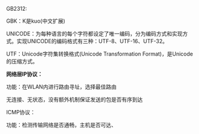 GB2312:

GBK：K是kuo(中文扩展)

UNICODE：为每种语言的每个字符都设定了唯一编码，分为编码方式和实现方式。实现UNICODE的编码格式有三种：UTF-8、UTF-16、UTF-32。

UTF：Unicode字符集转换格式(Unicode Transformation Format)，是Unicode的压缩方式。

**网络层IP协议：**

功能：在WLAN内进行路由寻址，选择最佳路由

无连接、无状态，没有额外机制保证发送的包是否有序到达

ICMP协议：

功能：检测传输网络是否通畅，主机是否可达、